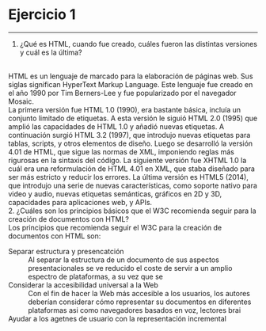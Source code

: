 # Ejercicio 1
---
1. ¿Qué es HTML, cuando fue creado, cuáles fueron las distintas versiones y cuál es la última?
<br>
HTML es un lenguaje de marcado para la elaboración de páginas web. Sus siglas significan HyperText Markup Language.
Este lenguaje fue creado en el año 1990 por Tim Berners-Lee y fue popularizado por el navegador Mosaic.
<br>
La primera versión fue HTML 1.0 (1990), era bastante básica, incluía un conjunto limitado de etiquetas. A esta versión le siguió HTML 2.0 (1995) que amplió las capacidades de HTML 1.0 y añadió nuevas etiquetas. A continuación surgió HTML 3.2 (1997), que introdujo nuevas etiquetas para tablas, scripts, y otros elementos de diseño. Luego se desarrolló la versión 4.01 de HTML, que sigue las normas de XML, imponiendo reglas más rigurosas en la sintaxis del código. La siguiente versión fue XHTML 1.0 la cuál era una reformulación de HTML 4.01 en XML, que staba diseñado para ser más estricto y reducir los errores. La última versión es HTML5 (2014), que introdujo una serie de nuevas características, como soporte nativo para video y audio, nuevas etiquetas semánticas, gráficos en 2D y 3D, capacidades para aplicaciones web, y APIs.
<br>
2. ¿Cuáles son los principios básicos que el W3C recomienda seguir para la creación de documentos con HTML?
<br>
Los principios que recomienda seguir el W3C para la creación de documentos con HTML son:
<br>
<dl>
    <dt>Separar estructura y presencatción</dt>
    <dd>Al separar la estructura de un documento de sus aspectos presentacionales se ve reducido el coste de servir a un amplio espectro de plataformas, a su vez que se</dd>
    <dt>Considerar la accesibilidad universal a la Web</dt>
    <dd>Con el fin de hacer la Web más accesible a los usuarios, los autores deberían considerar cómo representar su documentos en diferentes plataformas asi como navegadores basados en voz, lectores brai</dd>
    <dt>Ayudar a los agetnes de usuario con la representación incremental</dt>
    <dd></dd>
</dl>